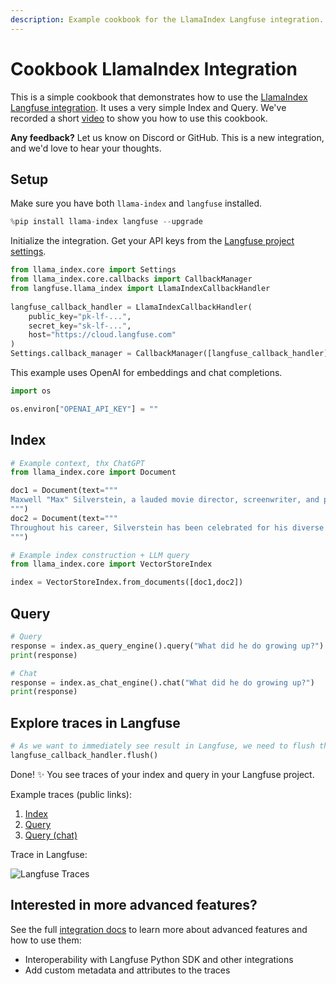 ```yaml
---
description: Example cookbook for the LlamaIndex Langfuse integration.
---
```


# Cookbook LlamaIndex Integration

This is a simple cookbook that demonstrates how to use the [LlamaIndex Langfuse integration](https://langfuse.com/docs/integrations/llama-index/get-started). It uses a very simple Index and Query. We've recorded a short [video](https://langfuse.com/guides/videos/llama-index) to show you how to use this cookbook.

**Any feedback?** Let us know on Discord or GitHub. This is a new integration, and we'd love to hear your thoughts.

## Setup

Make sure you have both `llama-index` and `langfuse` installed.


```python
%pip install llama-index langfuse --upgrade
```

Initialize the integration. Get your API keys from the [Langfuse project settings](https://cloud.langfuse.com).


```python
from llama_index.core import Settings
from llama_index.core.callbacks import CallbackManager
from langfuse.llama_index import LlamaIndexCallbackHandler
 
langfuse_callback_handler = LlamaIndexCallbackHandler(
    public_key="pk-lf-...",
    secret_key="sk-lf-...",
    host="https://cloud.langfuse.com"
)
Settings.callback_manager = CallbackManager([langfuse_callback_handler])
```

This example uses OpenAI for embeddings and chat completions.


```python
import os

os.environ["OPENAI_API_KEY"] = ""
```

## Index


```python
# Example context, thx ChatGPT
from llama_index.core import Document

doc1 = Document(text="""
Maxwell "Max" Silverstein, a lauded movie director, screenwriter, and producer, was born on October 25, 1978, in Boston, Massachusetts. A film enthusiast from a young age, his journey began with home movies shot on a Super 8 camera. His passion led him to the University of Southern California (USC), majoring in Film Production. Eventually, he started his career as an assistant director at Paramount Pictures. Silverstein's directorial debut, “Doors Unseen,” a psychological thriller, earned him recognition at the Sundance Film Festival and marked the beginning of a successful directing career.
""")
doc2 = Document(text="""
Throughout his career, Silverstein has been celebrated for his diverse range of filmography and unique narrative technique. He masterfully blends suspense, human emotion, and subtle humor in his storylines. Among his notable works are "Fleeting Echoes," "Halcyon Dusk," and the Academy Award-winning sci-fi epic, "Event Horizon's Brink." His contribution to cinema revolves around examining human nature, the complexity of relationships, and probing reality and perception. Off-camera, he is a dedicated philanthropist living in Los Angeles with his wife and two children.
""")
```


```python
# Example index construction + LLM query
from llama_index.core import VectorStoreIndex

index = VectorStoreIndex.from_documents([doc1,doc2])
```

## Query


```python
# Query
response = index.as_query_engine().query("What did he do growing up?")
print(response)
```


```python
# Chat
response = index.as_chat_engine().chat("What did he do growing up?")
print(response)
```

## Explore traces in Langfuse


```python
# As we want to immediately see result in Langfuse, we need to flush the callback handler
langfuse_callback_handler.flush()
```

Done! ✨ You see traces of your index and query in your Langfuse project.

Example traces (public links):
1. [Index](https://cloud.langfuse.com/project/clsuh9o2y0000mbztvdptt1mh/traces/5268a183-b47b-4797-8ba7-fcaff0e26438)
2. [Query](https://cloud.langfuse.com/project/clsuh9o2y0000mbztvdptt1mh/traces/d84d38b5-1dbc-47ce-bcad-893e1a39aefa)
3. [Query (chat)](https://cloud.langfuse.com/project/clsuh9o2y0000mbztvdptt1mh/traces/7101af0c-5716-448e-8a80-a02a04f70ccb)

Trace in Langfuse:

![Langfuse Traces](https://static.langfuse.com/llamaindex-langfuse-docs.gif)


## Interested in more advanced features?

See the full [integration docs](https://langfuse.com/docs/integrations/llama-index/get-started) to learn more about advanced features and how to use them:

- Interoperability with Langfuse Python SDK and other integrations
- Add custom metadata and attributes to the traces
